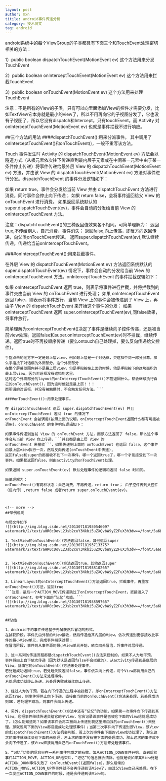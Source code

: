 ```yaml
---
layout: post
author: mxn
titile: android事件传递分析
category: 技术博文
tag: android
---
```


android系统中的每个ViewGroup的子类都具有下面三个和TouchEvent处理密切相关的方法：

1）public boolean dispatchTouchEvent(MotionEvent ev)          这个方法用来分发TouchEvent

2）public boolean onInterceptTouchEvent(MotionEvent ev)         这个方法用来拦截TouchEvent

3）public boolean onTouchEvent(MotionEvent ev)                 这个方法用来处理TouchEvent

注意：不是所有的View的子类，只有可以向里面添加View的控件才需要分发，比如TextView它本身就是最小的view了，所以不用再向它的子视图分发了，它也没有子视图了，所以它没有dispatch和Intercept，只有touchEvent。而 Activity 对 onInterceptTouchEvent(MotionEvent ev) 也就是事件拦截不进行响应。


##三个方法的用法
####dispatchTouchEvent():用来分派事件。
其中调用了onInterceptTouchEvent()和onTouchEvent()，一般不重写该方法。

Touch 事件发生时 Activity 的 dispatchTouchEvent(MotionEvent ev) 方法会以隧道方式（从根元素依次往下传递直到最内层子元素或在中间某一元素中由于某一条件停止传递）将事件传递给最外层 View 的 dispatchTouchEvent(MotionEvent ev) 方法，并由该 View 的 dispatchTouchEvent(MotionEvent ev) 方法对事件进行分发。dispatchTouchEvent 的事件分发逻辑如下：

如果 return true，事件会分发给当前 View 并由 dispatchTouchEvent 方法进行消费，同时事件会停止向下传递；
如果 return false，会将事件返回给父 View 的  onTouchEvent 进行消费。
如果返回系统默认的 super.dispatchTouchEvent(ev)，事件会自动的分发给当前 View 的 onInterceptTouchEvent 方法。

注意：dispatchTouchEvent()的三种返回值效果各不相同。可简单理解为：
返回true,不传给别人，自己消费，事件消失；
返回false,向上传递，即反方向返回传递，向父类onTouchEvent传递。
返回super.dispatchTouchEvent(ev),默认继续传递，传递给当前onInterceptTouchEvent。

####onInterceptTouchEvent():用来拦截事件。

在外层 View 的 dispatchTouchEvent(MotionEvent ev) 方法返回系统默认的 super.dispatchTouchEvent(ev) 情况下，事件会自动的分发给当前 View 的 onInterceptTouchEvent 方法。onInterceptTouchEvent 的事件拦截逻辑如下：

如果 onInterceptTouchEvent 返回 true，则表示将事件进行拦截，并将拦截到的事件交由当前 View 的 onTouchEvent 进行处理；
如果 onInterceptTouchEvent 返回 false，则表示将事件放行，当前 View 上的事件会被传递到子 View 上，再由子 View 的 dispatchTouchEvent 来开始这个事件的分发；
如果 onInterceptTouchEvent 返回 super.onInterceptTouchEvent(ev),同false效果，将事件放行。

简单理解为:onInterceptTouchEvent()决定了事件是继续向子控件传递，还是被当前view处理。返回false和super.onInterceptTouchEvent(ev)时不拦截，继续传递。返回true时不再按顺序传递（要么ontouch自己处理掉，要么反向传递给父控件）。

```注意：手指点击的地方的最上层view，不管onInterceptTouchEvent()返回什么，都一定会继续走自己的onTouchEvent()。
手指点击的地方不一定是最上层view，例如最上层是一个对话框，只遮挡中间一部分屏幕。那么手指按下对话框的外面部分，这个外面部分
在整个屏幕范围内并不是最上层view，但是手指按在上面的时候，他是手指按下的这块面积的最上层view，因为对话框没有遮挡到这里。
这时这个外面部分的layout的onInterceptTouchEvent()不管返回什么，都会继续执行自己的onTouchEvent()，因为这时他就是最上层！！！
而所谓的对话框，并没有被触摸时，不会触发任何方法。```

####onTouchEvent():用来处理事件。

在 dispatchTouchEvent 返回 super.dispatchTouchEvent(ev) 并且 onInterceptTouchEvent 返回 true 的情况下
onTouchEvent 会被调用(按照上面的说明，onInterceptTouchEvent返回什么都有可能被调用)。onTouchEvent 的事件响应逻辑如下：

如果事件传递到当前 View 的 onTouchEvent 方法，而该方法返回了 false，那么这个事件会从当前 View 向上传递，```并且都是由上层 View 的
onTouchEvent 来接收```，如果传递到上面的 onTouchEvent 也返回 false，这个事件由最上层view执行一次，然后反向传递(onTouchEvent中传递),
返回false和super的都接收不到下一次事件，哪一个返回true了，哪一个才能接受到下一次事件。如果都返回false，则由activity的onTouchEvent处理。

如果返回 super.onTouchEvent(ev) 默认处理事件的逻辑和返回 false 时相同。

简单理解为：
onTouchEvent()有两种状态：自己消费，不再传递，return true； 由子控件传到父控件（反向传）,return false 或者return super.onTouchEvent(ev)。



<!-- more -->
##举例说明

布局文件如下
![](http://img.blog.csdn.net/20130718193054609?watermark/2/text/aHR0cDovL2Jsb2cuY3Nkbi5uZXQvbW9yZ2FuX3h3dw==/font/5a6L5L2T/fontsize/400/fill/I0JBQkFCMA==/dissolve/70/gravity/SouthEast)

1、TextView的onTouchEvent()方法返回false，其他返回super
![](http://img.blog.csdn.net/20130718193713375?watermark/2/text/aHR0cDovL2Jsb2cuY3Nkbi5uZXQvbW9yZ2FuX3h3dw==/font/5a6L5L2T/fontsize/400/fill/I0JBQkFCMA==/dissolve/70/gravity/SouthEast)


2、TextView的onTouchEvent()方法返回true，其他返回super
![](http://img.blog.csdn.net/20130718193810265?watermark/2/text/aHR0cDovL2Jsb2cuY3Nkbi5uZXQvbW9yZ2FuX3h3dw==/font/5a6L5L2T/fontsize/400/fill/I0JBQkFCMA==/dissolve/70/gravity/SouthEast)

3、LinearLayout的onInterceptTouchEvent()方法返回true，拦截事件，再重写onTouchEvent()方法，返回true
```注意，最后一个ACTION_MOVE传递跳过了onInterceptTouchEvent，直接进入了onTouchEvent，参考下面的“记忆”功能。```
![](http://img.blog.csdn.net/20130718193859765?watermark/2/text/aHR0cDovL2Jsb2cuY3Nkbi5uZXQvbW9yZ2FuX3h3dw==/font/5a6L5L2T/fontsize/400/fill/I0JBQkFCMA==/dissolve/70/gravity/SouthEast)


##总结

1、Android中的事件传递基于先捕获然后冒泡的形式。
在捕获阶段，事件先由外部的View接收，然后传递给其内层的View，依次传递到更够接收此事件的最小View单元，完成事件捕获过程；
在冒泡阶段，事件则从事件源的最小View单元开始，依次向外冒泡，将事件对层传递。

2、这一系列的传递流程都是dispatchTouchEvent()方法来控制的，如果不人为地干预，
事件将由上自下依次传递（因为默认是返回false不会拦截的），从activity传递到最底层的View，就由它的onTouchEvent()方法来处理事件，
若处理成功返回true，若处理失败返回false，事件依次向上传递，每个View都调用自己的onTouchEvent()方法来处理事件，
若处理成功就终止传递，若处理失败就继续向上传递。

3、经过人为的干预，若在向下传递的过程中被拦截了，即onInterceptTouchEvent()方法返回true，则事件将停止向下传递，直接由当前的onTouchEvent()方法来处理，若处理成功则OK，若处理不成功，则事件会向上传递。

4、另外，dispatchTouchEvent()方法中还有“记忆”的功能，如果第一次事件向下传递到某View，它把事件继续传递交给它的子View，它会记录该事件是否被它下面的View给处理成功了，（怎么能知道呢？如果该事件会再次被向上传递到我这里来由我的onTouchEvent()来处理，那就说明下面的View都没能成功处理该事件）；当第二次事件向下传递到该View，该View的dispatchTouchEvent()方法机会判断，若上次的事件由下面的view成功处理了，那么这次的事件就继续交给下面的来处理，若上次的事件没有被下面的处理成功，那么这次的事件就不会向下传递了，该View直接调用自己的onTouchEvent()方法来处理该事件。

5、“记忆”功能的信息只在一系列事件完成之前有效，如从ACTION_DOWN事件开始，直到后续事件ACTION_MOVE，ACTION_UP结束后，“记忆”的信息就会清除。也就是说如果某View处理ACTION_DOWN事件失败了（onTouchEvent()返回false），那么后续的ACTION_MOVE,ACTION_UP等事件就不会再传递到该View了，由其父View自己来处理。在下一次发生ACTION_DOWN事件的时候，还是会传递到该View的。











